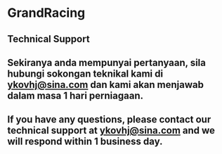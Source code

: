 # GrandRacing
## Technical Support
## Sekiranya anda mempunyai pertanyaan, sila hubungi sokongan teknikal kami di ykovhj@sina.com dan kami akan menjawab dalam masa 1 hari perniagaan.
## If you have any questions, please contact our technical support at ykovhj@sina.com and we will respond within 1 business day.
